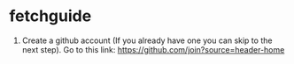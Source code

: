 # fetchguide
1. Create a github account (If you already have one you can skip to the next step).
Go to this link: https://github.com/join?source=header-home

